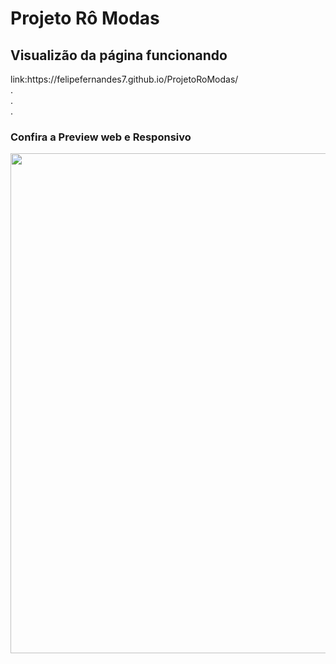 
<h1>Projeto Rô Modas</h1>
<h2>Visualizão da página funcionando</h2>
link:https://felipefernandes7.github.io/ProjetoRoModas/
</br>
.
</br>
.
</br>
.
<h3>Confira a Preview web e Responsivo</h3>

<div align = "center">
  <img src = "https://user-images.githubusercontent.com/71227873/143922264-84b8094b-5d38-4aa5-ace3-2663ca22ebbe.png" width = "800px"/>
<div/>
